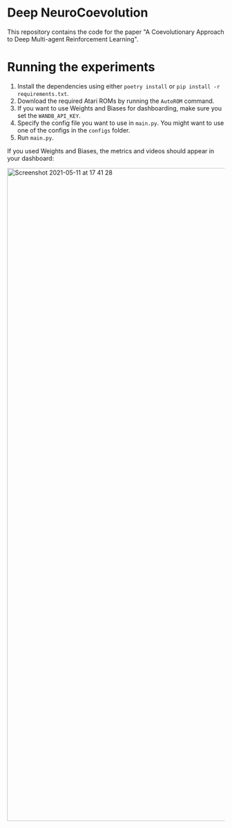 # Deep NeuroCoevolution
This repository contains the code for the paper "A Coevolutionary Approach to Deep Multi-agent Reinforcement Learning".

# Running the experiments

1. Install the dependencies using either `poetry install` or `pip install -r requirements.txt`. 
2. Download the required Atari ROMs by running the `AutoROM` command.
3. If you want to use Weights and Biases for dashboarding, make sure you set the `WANDB_API_KEY`.
4. Specify the config file you want to use in `main.py`. You might want to use one of the configs in the `configs` folder. 
5. Run `main.py`.

If you used Weights and Biases, the metrics and videos should appear in your dashboard:

<img width="1513" alt="Screenshot 2021-05-11 at 17 41 28" src="https://user-images.githubusercontent.com/27863547/117844633-21f20800-b280-11eb-883f-0990ebab8f98.png">

